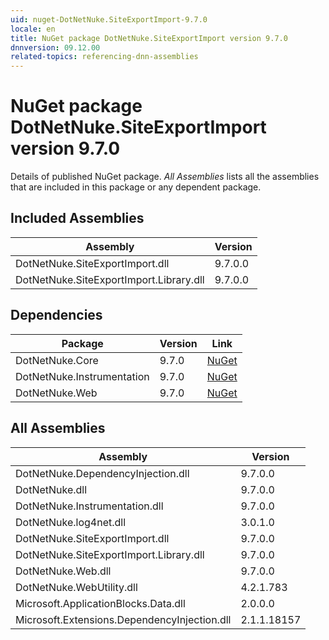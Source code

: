 ```yaml
---
uid: nuget-DotNetNuke.SiteExportImport-9.7.0
locale: en
title: NuGet package DotNetNuke.SiteExportImport version 9.7.0
dnnversion: 09.12.00
related-topics: referencing-dnn-assemblies
---
```


# NuGet package DotNetNuke.SiteExportImport version 9.7.0
Details of published NuGet package.
*All Assemblies* lists all the assemblies that are included in this package or any dependent package.

## Included Assemblies

|Assembly|Version|
|---|---|
|DotNetNuke.SiteExportImport.dll|9.7.0.0|
|DotNetNuke.SiteExportImport.Library.dll|9.7.0.0|

## Dependencies

|Package|Version|Link|
|---|---|---|
|DotNetNuke.Core|9.7.0|[NuGet](https://www.nuget.org/packages/DotNetNuke.Core/9.7.0)|
|DotNetNuke.Instrumentation|9.7.0|[NuGet](https://www.nuget.org/packages/DotNetNuke.Instrumentation/9.7.0)|
|DotNetNuke.Web|9.7.0|[NuGet](https://www.nuget.org/packages/DotNetNuke.Web/9.7.0)|

## All Assemblies

|Assembly|Version|
|---|---|
|DotNetNuke.DependencyInjection.dll|9.7.0.0|
|DotNetNuke.dll|9.7.0.0|
|DotNetNuke.Instrumentation.dll|9.7.0.0|
|DotNetNuke.log4net.dll|3.0.1.0|
|DotNetNuke.SiteExportImport.dll|9.7.0.0|
|DotNetNuke.SiteExportImport.Library.dll|9.7.0.0|
|DotNetNuke.Web.dll|9.7.0.0|
|DotNetNuke.WebUtility.dll|4.2.1.783|
|Microsoft.ApplicationBlocks.Data.dll|2.0.0.0|
|Microsoft.Extensions.DependencyInjection.dll|2.1.1.18157|

